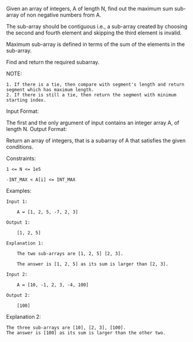 Given an array of integers, A of length N, find out the maximum sum sub-array of non negative numbers from A.

The sub-array should be contiguous i.e., a sub-array created by choosing the second and fourth element and skipping the third element is invalid.

Maximum sub-array is defined in terms of the sum of the elements in the sub-array.

Find and return the required subarray.

NOTE:

    1. If there is a tie, then compare with segment's length and return segment which has maximum length.
    2. If there is still a tie, then return the segment with minimum starting index.


Input Format:

The first and the only argument of input contains an integer array A, of length N.
Output Format:

Return an array of integers, that is a subarray of A that satisfies the given conditions.

Constraints:

    1 <= N <= 1e5
    
    -INT_MAX < A[i] <= INT_MAX

Examples:
    
    Input 1:
    
        A = [1, 2, 5, -7, 2, 3]
    
    Output 1:
    
        [1, 2, 5]
    
    Explanation 1:
    
        The two sub-arrays are [1, 2, 5] [2, 3].
    
        The answer is [1, 2, 5] as its sum is larger than [2, 3].
    
    Input 2:
    
        A = [10, -1, 2, 3, -4, 100]
    
    Output 2:
    
        [100]

Explanation 2:

    The three sub-arrays are [10], [2, 3], [100].
    The answer is [100] as its sum is larger than the other two.
